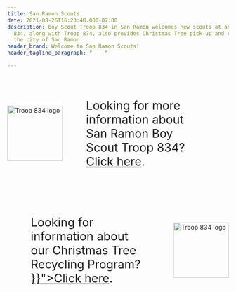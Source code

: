 ```yaml
---
title: San Ramon Scouts
date: 2021-08-26T16:23:48.000-07:00
description: Boy Scout Troop 834 in San Ramon welcomes new scouts at any time of year.  Troop
  834, along with Troop 874, also provides Christmas Tree pick-up and recycling to
  the city of San Ramon.
header_brand: Welcome to San Ramon Scouts!
header_tagline_paragraph: "    "

---
```

<style>
\#mainbox {
display: flex;
flex-direction: column;
align-items: center;
}

.rowfb {
display: flex;
flex-direction: row;
justify-content: flex-start;
align-items: center;
}

.rowfb > img {
height: 9em;
}

.rowfb > span {
padding: 2em;
font-size: 20pt;
}
</style>

<div id="mainbox"> <div class="rowfb"> <img src="/images/troop834.png" alt="Troop 834 logo"></img> <span> Looking for more information about San Ramon Boy Scout Troop 834? <a href="[https://sites.google.com/bsatroop834.org/home/about-834/how-we-differ](https://sites.google.com/bsatroop834.org/home/about-834/how-we-differ?authuser=0 "https://sites.google.com/bsatroop834.org/home/about-834/how-we-differ?authuser=0")">Click here</a>. </span> </div> <div class="rowfb"> <span> Looking for information about our Christmas Tree Recycling Program? <a href="{{< relref "tree-recycling.md" >}}">Click here</a>. </span> <img src="/images/treerecycling.jpg" alt="Troop 834 logo"></img> </div> </div>